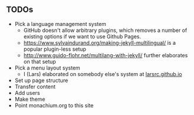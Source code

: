 ## TODOs

* Pick a language management system
  * GitHub doesn't allow arbitrary plugins, which removes a number of existing options if we want to use Github Pages.
  * https://www.sylvaindurand.org/making-jekyll-multilingual/ is a popular plugin-less setup
  * http://www.guido-flohr.net/multilang-with-jekyll/ further elaborates on that setup
* Pick a menu layout system
  * I (Lars) elaborated on somebody else's system at [larsrc.github.io](https://github.com/larsrc/larsrc.github.io)
* Set up page structure
* Transfer content
* Add users
* Make theme
* Point monachium.org to this site
